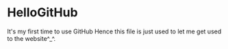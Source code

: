 # HelloGitHub
It's my first time to use GitHub
Hence this file is just used to let me get used to the website^_^.
